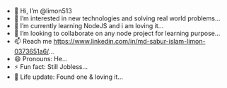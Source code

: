 - 👋 Hi, I’m @limon513
- 👀 I’m interested in new technologies and solving real world problems...
- 🌱 I’m currently learning NodeJS and i am loving it...
- 💞️ I’m looking to collaborate on any node project for learning purpose...
- 📫 Reach me https://www.linkedin.com/in/md-sabur-islam-limon-0373651a6/...
- 😄 Pronouns: He...
- ⚡ Fun fact: Still Jobless...
- 🥉 Life update: Found one & loving it...

<!---
limon513/limon513 is a ✨ special ✨ repository because its `README.md` (this file) appears on your GitHub profile.
You can click the Preview link to take a look at your changes.
--->
